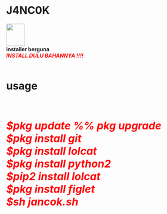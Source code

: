 # J4NC0K
<img src="https://i.ibb.co/JzxTsh6/hhh.png" width="50" height="60"><br>
<b>installer berguna<br>
<i><font color="red"><b>INSTALL DULU BAHANNYA !!!!</b></i></font><br>
<br>
<h1>usage<h1><br>
<i><font color="red">$pkg update %% pkg upgrade <br> $pkg install git <br> $pkg install lolcat <br> $pkg install python2 <br> $pip2 install lolcat <br> $pkg install figlet <br> $sh jancok.sh </i></font>
  
